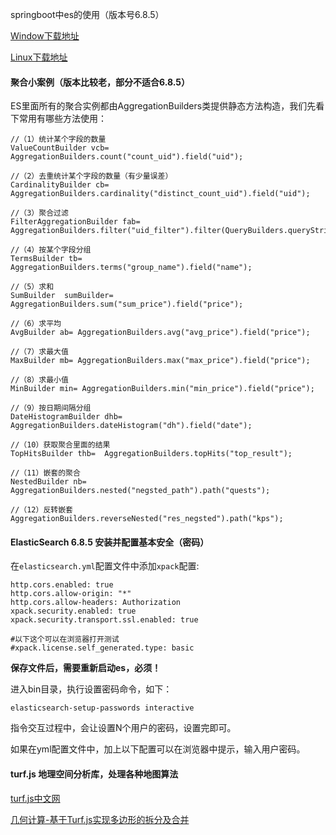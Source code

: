 springboot中es的使用（版本号6.8.5）

[Window下载地址](https://artifacts.elastic.co/downloads/elasticsearch/elasticsearch-6.8.5.zip)

[Linux下载地址](https://artifacts.elastic.co/downloads/elasticsearch/elasticsearch-6.8.5.tar.gz)

#### 聚合小案例（版本比较老，部分不适合6.8.5）

ES里面所有的聚合实例都由AggregationBuilders类提供静态方法构造，我们先看下常用有哪些方法使用：
```
//（1）统计某个字段的数量
ValueCountBuilder vcb=  AggregationBuilders.count("count_uid").field("uid");

//（2）去重统计某个字段的数量（有少量误差）
CardinalityBuilder cb= AggregationBuilders.cardinality("distinct_count_uid").field("uid");

//（3）聚合过滤
FilterAggregationBuilder fab= AggregationBuilders.filter("uid_filter").filter(QueryBuilders.queryStringQuery("uid:001"));

//（4）按某个字段分组
TermsBuilder tb=  AggregationBuilders.terms("group_name").field("name");

//（5）求和
SumBuilder  sumBuilder=	AggregationBuilders.sum("sum_price").field("price");

//（6）求平均
AvgBuilder ab= AggregationBuilders.avg("avg_price").field("price");

//（7）求最大值
MaxBuilder mb= AggregationBuilders.max("max_price").field("price"); 

//（8）求最小值
MinBuilder min=	AggregationBuilders.min("min_price").field("price");

//（9）按日期间隔分组
DateHistogramBuilder dhb= AggregationBuilders.dateHistogram("dh").field("date");

//（10）获取聚合里面的结果
TopHitsBuilder thb=  AggregationBuilders.topHits("top_result");

//（11）嵌套的聚合
NestedBuilder nb= AggregationBuilders.nested("negsted_path").path("quests");

//（12）反转嵌套
AggregationBuilders.reverseNested("res_negsted").path("kps");
```

#### ElasticSearch 6.8.5 安装并配置基本安全（密码）

在`elasticsearch.yml`配置文件中添加`xpack`配置:
```
http.cors.enabled: true
http.cors.allow-origin: "*"
http.cors.allow-headers: Authorization
xpack.security.enabled: true
xpack.security.transport.ssl.enabled: true
 
#以下这个可以在浏览器打开测试
#xpack.license.self_generated.type: basic
```

**保存文件后，需要重新启动es，必须！**

进入bin目录，执行设置密码命令，如下：
```
elasticsearch-setup-passwords interactive
```

指令交互过程中，会让设置N个用户的密码，设置完即可。

如果在yml配置文件中，加上以下配置可以在浏览器中提示，输入用户密码。

#### turf.js 地理空间分析库，处理各种地图算法

[turf.js中文网](https://turfjs.fenxianglu.cn/)

[几何计算-基于Turf.js实现多边形的拆分及合并](https://zhuanlan.zhihu.com/p/389395519)

